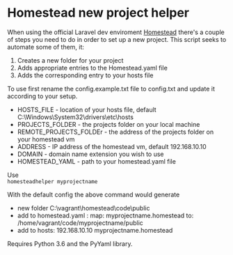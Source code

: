 # Homestead new project helper 

When using the official Laravel dev enviroment [Homestead](https://laravel.com/docs/5.6/homestead) there's a couple of steps you need to do
in order to set up a new project. This script seeks to automate some of them, it:
1. Creates a new folder for your project
2. Adds appropriate entries to the Homestead.yaml file
3. Adds the corresponding entry to your hosts file

To use first rename the config.example.txt file to config.txt and update it according to your setup.  
- HOSTS_FILE - location of your hosts file, default C:\Windows\System32\drivers\etc\hosts  
- PROJECTS_FOLDER - the projects folder on your local machine  
- REMOTE_PROJECTS_FOLDEr - the address of the projects folder on your homestead vm  
- ADDRESS - IP address of the homestead vm, default 192.168.10.10  
- DOMAIN - domain name extension you wish to use  
- HOMESTEAD_YAML - path to your homestead.yaml file  

Use  
```homesteadhelper myprojectname```

With the default config the above command would generate
- new folder C:\vagrant\homestead\code\public
- add to homestead.yaml : map: myprojectname.homestead to: /home/vagrant/code/myprojectname/public
- add to hosts: 192.168.10.10 myprojectname.homestead


Requires Python 3.6 and the PyYaml library.
